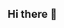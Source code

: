 ## Hi there 👋

<!--
**morahp9-wq/Morahp9-wq** is a ✨ _special_ ✨ repository because its `README.md` (this file) appears on your GitHub profile.

Here are some ideas to get you started:

- 🔭 I’m currently working on ... a creative story 
- 🌱 I’m currently learning ... Spanish, perhaps Mandarin too
- 👯 I’m looking to collaborate on ... visual novel
- 🤔 I’m looking for help with ... 
- 💬 Ask me about ... what shows I've been watching 
- 📫 How to reach me: ...
- 😄 Pronouns: ... She/her
- ⚡ Fun fact: ... I love ice cream 
- 🔗 An interesting link: ... https://github.com/emijrp/all-human-knowledge 
